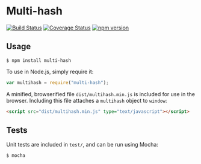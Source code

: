 Multi-hash
==========

[![Build Status](https://travis-ci.org/tinybike/multi-hash.svg)](https://travis-ci.org/tinybike/multi-hash)
[![Coverage Status](https://coveralls.io/repos/tinybike/multi-hash/badge.svg?branch=master&service=github)](https://coveralls.io/github/tinybike/multi-hash?branch=master)
[![npm version](https://badge.fury.io/js/multi-hash.svg)](http://badge.fury.io/js/multi-hash)

Usage
-----
```
$ npm install multi-hash
```
To use in Node.js, simply require it:
```javascript
var multihash = require("multi-hash");
```
A minified, browserified file `dist/multihash.min.js` is included for use in the browser.  Including this file attaches a `multihash` object to `window`:
```html
<script src="dist/multihash.min.js" type="text/javascript"></script>
```

Tests
-----

Unit tests are included in `test/`, and can be run using Mocha:
```
$ mocha
```
